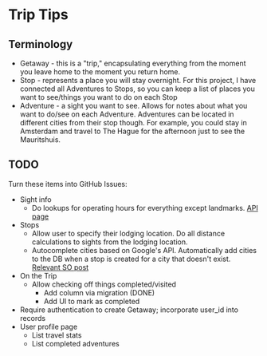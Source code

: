 # Trip Tips

## Terminology
* Getaway - this is a "trip," encapsulating everything from the moment you leave home to the moment you return home.
* Stop - represents a place you will stay overnight. For this project, I have connected all Adventures to Stops, so you can keep a list of places you want to see/things you want to do on each Stop
* Adventure - a sight you want to see. Allows for notes about what you want to do/see on each Adventure. Adventures can be located in different cities from their stop though. For example, you could stay in Amsterdam and travel to The Hague for the afternoon just to see the Mauritshuis.

## TODO
Turn these items into GitHub Issues:

* Sight info
  * Do lookups for operating hours for everything except landmarks. [API page](https://developers.google.com/places/web-service/details#PlaceDetailsResults)
* Stops
  * Allow user to specify their lodging location. Do all distance calculations to sights from the lodging location.
  * Autocomplete cities based on Google's API. Automatically add cities to the DB when a stop is created for a city that doesn't exist. [Relevant SO post](http://stackoverflow.com/questions/13689705/how-to-add-google-maps-autocomplete-search-box)
* On the Trip
  * Allow checking off things completed/visited
    * Add column via migration (DONE)
    * Add UI to mark as completed
* Require authentication to create Getaway; incorporate user_id into records
* User profile page
  * List travel stats
  * List completed adventures
